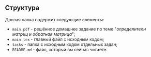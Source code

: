 ## Структура

Данная папка содержит следующие элементы:

* `main.pdf` - решённое домашнее задание по теме "*определители матриц и обратная матрица*";
* `main.tex` - главный файл с исходным кодом;
* `tasks` - папка с исходным кодом отдельных задач;
* `README.md` - файл, который вы сейчас читаете.
